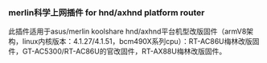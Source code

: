 ### merlin科学上网插件 for hnd/axhnd platform router
此插件适用于asus/merlin koolshare hnd/axhnd平台机型改版固件（armV8架构，linux内核版本：4.1.27/4.1.51，bcm490X系列cpu）：RT-AC86U梅林改版固件，GT-AC5300/RT-AC86U的官改固件，RT-AX88U梅林改版固件。
